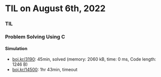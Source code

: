 # **TIL on August 6th, 2022**
### TIL

### Problem Solving Using C
#### Simulation
- [boj.kr/3190](../../../Problem%20Solving/boj/Simulation/3190-08-06-2022.cpp): 45min, solved (memory: 2060 kB, time: 0 ms, Code length: 1246 B)
- [boj.kr/14500](../../../Problem%20Solving/boj/Simulation/14500-08-06-2022.cpp): 1hr 43min, timeout